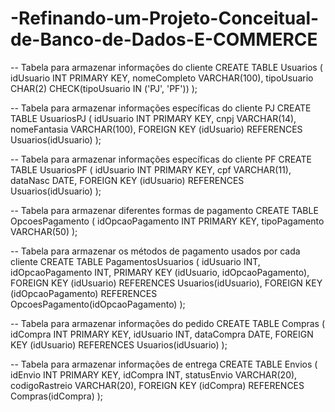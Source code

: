 # -Refinando-um-Projeto-Conceitual-de-Banco-de-Dados-E-COMMERCE

-- Tabela para armazenar informações do cliente
CREATE TABLE Usuarios (
    idUsuario INT PRIMARY KEY,
    nomeCompleto VARCHAR(100),
    tipoUsuario CHAR(2) CHECK(tipoUsuario IN ('PJ', 'PF'))
);

-- Tabela para armazenar informações específicas do cliente PJ
CREATE TABLE UsuariosPJ (
    idUsuario INT PRIMARY KEY,
    cnpj VARCHAR(14),
    nomeFantasia VARCHAR(100),
    FOREIGN KEY (idUsuario) REFERENCES Usuarios(idUsuario)
);

-- Tabela para armazenar informações específicas do cliente PF
CREATE TABLE UsuariosPF (
    idUsuario INT PRIMARY KEY,
    cpf VARCHAR(11),
    dataNasc DATE,
    FOREIGN KEY (idUsuario) REFERENCES Usuarios(idUsuario)
);

-- Tabela para armazenar diferentes formas de pagamento
CREATE TABLE OpcoesPagamento (
    idOpcaoPagamento INT PRIMARY KEY,
    tipoPagamento VARCHAR(50)
);

-- Tabela para armazenar os métodos de pagamento usados por cada cliente
CREATE TABLE PagamentosUsuarios (
    idUsuario INT,
    idOpcaoPagamento INT,
    PRIMARY KEY (idUsuario, idOpcaoPagamento),
    FOREIGN KEY (idUsuario) REFERENCES Usuarios(idUsuario),
    FOREIGN KEY (idOpcaoPagamento) REFERENCES OpcoesPagamento(idOpcaoPagamento)
);

-- Tabela para armazenar informações do pedido
CREATE TABLE Compras (
    idCompra INT PRIMARY KEY,
    idUsuario INT,
    dataCompra DATE,
    FOREIGN KEY (idUsuario) REFERENCES Usuarios(idUsuario)
);

-- Tabela para armazenar informações de entrega
CREATE TABLE Envios (
    idEnvio INT PRIMARY KEY,
    idCompra INT,
    statusEnvio VARCHAR(20),
    codigoRastreio VARCHAR(20),
    FOREIGN KEY (idCompra) REFERENCES Compras(idCompra)
);
